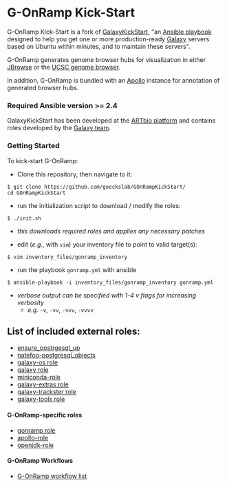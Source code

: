 # G-OnRamp Kick-Start

G-OnRamp Kick-Start is a fork of  [GalaxyKickStart](https://github.com/ARTbio/GalaxyKickStart), "an [Ansible playbook](https://docs.ansible.com/ansible/latest/user_guide/playbooks.html) designed to help you get one or more production-ready  [Galaxy](https://galaxyproject.org/) servers based on Ubuntu within minutes, and to maintain these servers".

G-OnRamp generates genome browser hubs for visualization in either [JBrowse](https://jbrowse.org/) or the [UCSC genome browser](https://genome.ucsc.edu/).

In addition, G-OnRamp is bundled with an [Apollo](http://genomearchitect.github.io/) instance for annotation of generated browser hubs.

### Required Ansible version >= 2.4

GalaxyKickStart has been developed at the [ARTbio platform](http://artbio.fr)
and contains roles developed by the [Galaxy
team](https://github.com/galaxyproject/).

### Getting Started ###
To kick-start G-OnRamp:
- Clone this repository, then navigate to it:
```
$ git clone https://github.com/goeckslab/GOnRampKickStart/
cd GOnRampKickStart
```
- run the initialization script to download / modify the roles:
```
$ ./init.sh
```
  - _this downloads required roles and applies any necessary patches_


- edit (_e.g._, with `vim`) your inventory file to point to valid target(s):
```
$ vim inventory_files/gonramp_inventory
```
- run the playbook `gonramp.yml` with ansible
```
$ ansible-playbook -i inventory_files/gonramp_inventory gonramp.yml
```
  - _verbose output can be specified with 1-4 v flags for increasing verbosity_
    - _e.g._ `-v`, `-vv`, `-vvv`, `-vvvv`



List of included external roles:
------
- [ensure_postrgesql_up](https://github.com/ARTbio/ensure_postgresql_up.git)
- [natefoo-postgresql_objects](https://github.com/ARTbio/ansible-postgresql-objects)
- [galaxy-os role](https://github.com/ARTbio/ansible-galaxy-os)
- [galaxy role](https://github.com/ARTbio/ansible-galaxy)
- [miniconda-role](https://github.com/ARTbio/ansible-miniconda-role.git)
- [galaxy-extras role](https://github.com/ARTbio/ansible-galaxy-extras)
- [galaxy-trackster role](https://github.com/galaxyproject/ansible-trackster)
- [galaxy-tools role](https://github.com/ARTbio/ansible-galaxy-tools)

#### G-OnRamp-specific roles ####
- [gonramp role](https://github.com/goeckslab/GOnRampKickStart/tree/master/roles/gonramp)
- [apollo-role](https://github.com/goeckslab/GOnRampKickStart/tree/master/roles/apollo)
- [openjdk-role](https://github.com/goeckslab/GOnRampKickStart/tree/master/roles/openjdk)

#### G-OnRamp Workflows ####
- [G-OnRamp workflow list](https://github.com/goeckslab/GOnRampKickStart/tree/master/roles/gonramp/workflows)
